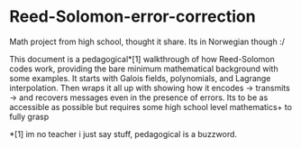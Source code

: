 # Reed-Solomon-error-correction
Math project from high school, thought it share. Its in Norwegian though :/

This document is a pedagogical*[1] walkthrough of how Reed-Solomon codes work, providing the bare minimum mathematical background with some examples. It starts with Galois fields, polynomials, and Lagrange interpolation. Then wraps it all up with showing how it encodes -> transmits -> and recovers messages even in the presence of errors. Its to be as accessible as possible but requires some high school level mathematics+ to fully grasp

*[1] im no teacher i just say stuff, pedagogical is a buzzword.
